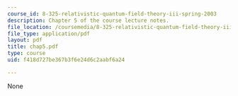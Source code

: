 ```yaml
---
course_id: 8-325-relativistic-quantum-field-theory-iii-spring-2003
description: Chapter 5 of the course lecture notes.
file_location: /coursemedia/8-325-relativistic-quantum-field-theory-iii-spring-2003/f418d727be367b3f6e24d6c2aabf6a24_chap5.pdf
file_type: application/pdf
layout: pdf
title: chap5.pdf
type: course
uid: f418d727be367b3f6e24d6c2aabf6a24

---
```

None
